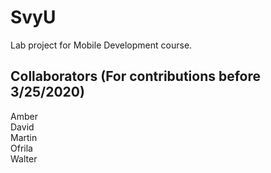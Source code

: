 # SvyU
Lab project for Mobile Development course.

## Collaborators (For contributions before 3/25/2020)
Amber  
David  
Martin  
Ofrila  
Walter  
